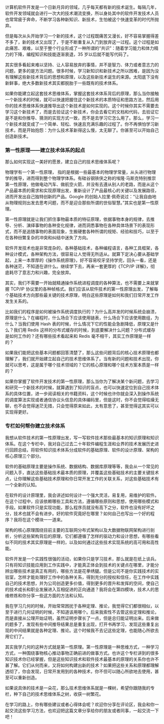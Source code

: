 计算机软件开发是一个日新月异的领域，几乎每天都有新的技术诞生。每隔几年，软件开发领域就会进行一次大的技术潮流变换，所以身处其中的软件开发技术人员也常常疲于奔命，不断学习各种新知识、新技术，生怕被这个快速变革的时代所抛弃。

但是每次从头开始学习一个新的技术，这个过程既痛苦又漫长，好不容易掌握得差不多了，新的技术又出现了，于是不断重复从入门到放弃这一过程。这个过程是如此痛苦、艰难，以至于整个行业形成了一种所谓的“共识”：随着学习能力和体力精力的下降，编程知识和技能逐渐衰退，35 岁以后就不能写代码了。

其实很多看起来难以坚持、让人容易放弃的事情，并不是智力、体力或者意志力的问题，更多的是方法问题。很多时候，学习新知识和新技术之所以困难，是因为没有理解这些新技术背后的思想和原理，以及这些新技术诞生的来源。太阳底下没有新鲜事，绝大多数新技术其实都脱胎于一些既有的技术体系。

如果你能建立起这套技术思维体系，掌握这套技术体系背后的原理，那么当你接触一个新技术的时候，就可以快速把握住这个新技术的本质特征和思路方法，然后用你的技术思维体系快速推导出这个新技术是如何实现的。这个时候你其实不需要去学习这个新技术了，而是去验证这个新技术，你会去看它的文档和代码，去验证它是不是和你推导、猜测的实现方式一致，而不是去学习它怎么用了。那么，学习一个新技术就变成了一个简单、轻松、快速且充满乐趣的过程了。你不再惧怕学习新技术，而是开始抱怨：为什么技术革新得这么慢，太无聊了。你甚至可以开始自己创造新技术。

### 第一性原理——建立技术体系的起点

那么如何实现这一美好的愿景，建立自己的技术思维体系呢？

物理学有一个第一性原理， 指的是根据一些最基本的物理学常量，从头进行物理学的推导，进而得到整个物理学体系。有硅谷钢铁侠之称的埃隆·马斯克特别推崇第一性原理，他做电动汽车、做航空火箭，并没有去遵从别人的老路，而是从这个产品最本质的需求和实现原理出发，重新设计了产品最核心的关键以及发展路径，进而开发出自己独特创新的产品。Google 的创始人拉里·佩奇说过：“让我自由地从物理规则出发去思考问题，而不是迎合那些所谓的世俗智慧。”其实也是第一性原理。

第一性原理就是让我们抓住事物最本质的特征原理，依据事物本身的规律，去推导、分析、演绎事物的各种变化规律，进而洞悉事物在各种具体场景下的表现形式，而不是追随事物的表面现象，生搬硬套各种所谓的规矩、经验和技巧，以至于在各种纷繁复杂的冲突和纠结中迷失了方向。

软件开发技术也是非常庞杂的，各种基础技术，各种编程语言，各种工具框架，各种设计模式，各种架构方法，很容易让人觉得无所适从。就算下定决心要从基础学起，上来一本厚厚的《操作系统原理》，好不容易咬牙坚持学完，回头一看，还是各种迷茫，不知道在讲什么。继续学下去，再来一套更厚的《TCP/IP 详解》，彻底耗尽了意志力和兴趣，完全放弃。

其实，我们不需要一开始就精通操作系统进程调度的各种算法，也不需要上来就掌握 TCP/IP 协议里的各种帧格式。我们应该从软件技术的第一性原理出发，了解每个基础技术方向那些最关键的技术原理，明白这些原理是如何和我们日常开发工作发生关系的。

比如我们的程序是如何被操作系统调度执行的？为什么高并发的时候系统会崩溃，原理是什么？在编程时，什么场合下应该使用链表，什么场合下应该使用数组，为什么？当我们使用 Hash 表的时候，什么情况下它的性能会急剧降低，原理又是什么？我们用 Redis 这样的分布式缓存的时候，到底要解决什么问题？分布式缓存是如何工作的？还有哪些技术看起来和 Redis 毫不相干，其实工作原理是一样的？

如果我们能把这些基本问题都回答清楚了，那么这些问题背后的核心技术原理也都理解了，我们就开始建立起自己的技术思维体系了。当有新的问题和技术出现，你就可以思考，这是属于哪个技术领域的？它的核心原理和哪个技术方案本质是一样的？

如果你掌握了软件开发技术的第一性原理，那么当你为了解决某个新问题，去学习和研究一个新技术的时候，就算遇到了知识的盲点，也可以快速定位到自己技术体系的具体位置，进一步阅读相关的书籍资料，这个时候也许你就会深入到操作系统的调度算法实现或者通信协议头信息的具体编码里，但是这时，你不会觉得枯燥无聊，也不会觉得迷茫无措，只会觉得原来如此，太有意思了，甚至觉得这其实可以实现得更好。

### 专栏如何帮你建立技术体系

我想从软件技术的第一性原理出发，写一写软件技术那些最基本的知识原理和知识体系。在这个专栏中，我对自己过去二十年软件编程生涯和业界的技术发展历史进行回顾总结，将软件知识技术体系分成软件的基础原理、软件的设计原理、架构的核心原理三个部分。

软件的基础原理主要是操作系统、数据结构、数据库原理等等，我会从一个常见的问题入手，直达这些基础技术最本质的原理，并覆盖这些基础技术的主要关键技术点，让你理解这些基础技术原理和你日常开发工作的关联关系，对这些基础技术有一个全新的认知。

在软件的设计原理里，我会讲述如何设计一个强大灵活，易复用，易维护的软件。在这个过程中，应该依赖哪些工具和方法，遵循哪些原则和思想，使用哪些模式和手段。如果软件只是实现功能，那么程序员就没有高下之分，软件也没有好坏之分，技术也就不会有进步。好的软件究竟好在哪里？如何自己也写出一个好的程序？我将在这个模块一一道来。

架构的核心原理围绕目前主要的互联网分布式架构以及大数据物联网架构进行剖析，分析这些架构背后的原理，它们都遵循了怎样的驱动力和设计思想，有哪些看似不同的技术其实原理是一样的，以及如何通过这些技术实现系统的高可用和高性能。

软件开发是一个实践性很强的活动，如果你只是学习技术，那么就是在纸上谈兵。只有将知识技能应用到工作实践中，才能真正体会到技术的关键点在哪里，才能分辨出哪些技术是真正有用的，哪些方法是花拳绣腿。但是公司不是你实践技术的实验室，怎样才能处理好工作中的各种关系，得到充分的授权和信任，在工作中实践自己的技术思想，并为公司创造更多价值，得到更多的晋升和发挥的空间，使自己的技术成长和职业发展进入互相促进的正向通道？我将会在第四模块，技术人的思维修炼和你分享一些这方面的方法和认知。

我在学习几何的时候，开始常常困扰于各种定理、推论，我觉得它们都很相似，以至于进行几何证明的时候，不知道该用哪个。后来我索性不去管这些定理和推论，而是直接从公理开始证明，虽然证明步骤长了一点，但是总归能证明出来。后来做的题多了，发现有些中间推导结果总是重复出现，打开书再学习，发现这些重复出现的中间结果就是各种定理、推论。这个时候我不去记这些定理，也能随心所欲去用它们了。

其实我学几何的这种方式就是第一性原理。第一性原理是一种思维方式，一种学习方式，一种围绕事物核心推动事物正确前进的做事方式。也许这个专栏讲到的很多知识技术你已经掌握，但是这些知识技术和软件技术最基本的原理的关系你也许不甚了解。它们从何而来，又将如何构建出新的技术？如果把这些关系和原理都理解透彻了，你会发现，日常开发用到的各种技术，你不但可以随心所欲地去使用，甚至可以重新创造。

如果说具体的技术是一朵花，那么技术思维体系就是一棵树，希望你跟随我的专栏，种下自己的技术思维体系之树，收获一树繁花。

在学习的路上，你有哪些建议或者心得体会呢？欢迎你分享在评论区，我会和你一起交流这些学习方法，也欢迎把这篇文章分享给你的朋友或者同事，一起交流一下吧！

